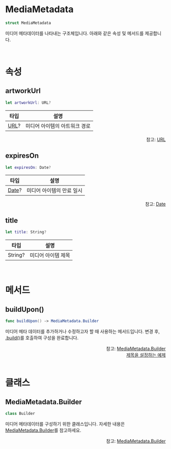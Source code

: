 # MediaMetadata

```swift
struct MediaMetadata
```

미디어 메타데이터를 나타내는 구조체입니다. 아래와 같은 속성 및 메서드를 제공합니다.

<br>

# 속성

## artworkUrl

```swift
let artworkUrl: URL?
```

|타입|설명|
|:--:|:--:|
|[URL](https://developer.apple.com/documentation/foundation/url)?|미디어 아이템의 아트워크 경로|

<div align="right">
참고: <a href="https://developer.apple.com/documentation/foundation/url">URL</a>
</div>

## expiresOn

```swift
let expiresOn: Date?
```

|타입|설명|
|:--:|:--:|
|[Date](https://developer.apple.com/documentation/foundation/date)?|미디어 아이템의 만료 일시|

<div align="right">
참고: <a href="https://developer.apple.com/documentation/foundation/date">Date</a>
</div>

## title

```swift
let title: String?
```

|타입|설명|
|:--:|:--:|
|String?|미디어 아이템 제목|

<br>

# 메서드

## buildUpon()

```swift
func buildUpon() -> MediaMetadata.Builder
```

미디어 메타 데이터를 추가하거나 수정하고자 할 때 사용하는 메서드입니다. 변경 후, [.build()](../../class/media-metadata-builder/home.md#build)를 호출하여 구성을 완료합니다.

<div align="right">
참고: <a href="#mediametadatabuilder">MediaMetadata.Builder</a><br>
<a href="../../how-to-use/home.md#제목을-설정하는-예제">제목을 설정하는 예제</a>
</div>

<br>

# 클래스

## MediaMetadata.Builder 

```swift
class Builder
```

미디어 메타데이터를 구성하기 위한 클래스입니다. 자세한 내용은 [MediaMetadata.Builder](../../class/media-metadata-builder/home.md)를 참고하세요.

<div align="right">
참고: <a href="../../class/media-metadata-builder/home.md">MediaMetadata.Builder</a>
</div>
